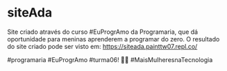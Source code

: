 # siteAda

Site criado através do curso #EuProgrAmo da Programaria, que dá oportunidade para meninas aprenderem a programar do zero.
O resultado do site criado pode ser visto em: 
https://siteada.painttw07.repl.co/


#programaria #EuProgrAmo #turma06! 🚀💜
#MaisMulheresnaTecnologia
